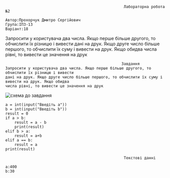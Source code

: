 
~~~~
                                                    Лабораторна робота №2     

Автор:Прохорчук Дмитро Сергійович
Група:ІПЗ-13
Варіант:18
~~~~
Запросити у користувача два числа.  Якщо перше більше другого, то обчислити їх різницю і вивести дані на друк.  Якщо друге число більше першого, то обчислити їх суму і вивести на друк. Якщо обидва числа рівні, то вивести це значення на друк

 ~~~~                                 
                                                    Завдання 
Запросити у користувача два числа. Якщо перше більше другого, то обчислити їх різницю і вивести 
дані на друк. Якщо друге число більше першого, то обчислити їх суму і вивести на друк. Якщо обидва 
числа рівні, то вивести це значення на друк
~~~~




![схема  до завдання]( https://imgur.com/4fd878ba-7495-45ca-a79d-524f0d12ffe4)

    a = int(input("Введіть а"))
    b = int(input("Введіть b"))
    result = 0
    if a > b:
        result = a - b
        print(result)
    elif b > a:
        result = a+b
    elif a == b:
        result = a
    print(result)

    
~~~~
                                                    Текстові данні 

a:400
b:30

~~~~

 

